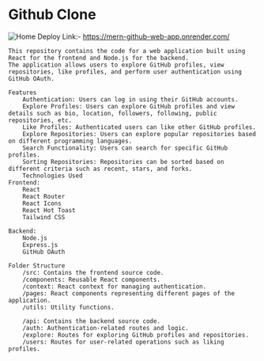 # Github Clone

![Home](https://github.com/dharmenderchoudhary99/GitHub-Clone/assets/120792811/d898016c-be03-4a78-9d0d-d3c1ff8fc8d7)
Deploy Link:- https://mern-github-web-app.onrender.com/


    This repository contains the code for a web application built using React for the frontend and Node.js for the backend. 
    The application allows users to explore GitHub profiles, view repositories, like profiles, and perform user authentication using GitHub OAuth.

    Features
        Authentication: Users can log in using their GitHub accounts.
        Explore Profiles: Users can explore GitHub profiles and view details such as bio, location, followers, following, public repositories, etc.
        Like Profiles: Authenticated users can like other GitHub profiles.
        Explore Repositories: Users can explore popular repositories based on different programming languages.
        Search Functionality: Users can search for specific GitHub profiles.
        Sorting Repositories: Repositories can be sorted based on different criteria such as recent, stars, and forks.
        Technologies Used
    Frontend:
        React
        React Router
        React Icons
        React Hot Toast
        Tailwind CSS
   
    Backend: 
        Node.js
        Express.js
        GitHub OAuth
      
    Folder Structure
        /src: Contains the frontend source code.
        /components: Reusable React components.
        /context: React context for managing authentication.
        /pages: React components representing different pages of the application.
        /utils: Utility functions.
        
        /api: Contains the backend source code.
        /auth: Authentication-related routes and logic.
        /explore: Routes for exploring GitHub profiles and repositories.
        /users: Routes for user-related operations such as liking profiles.
